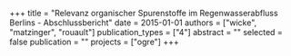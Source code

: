 +++
title = "Relevanz organischer Spurenstoffe im Regenwasserabfluss Berlins - Abschlussbericht"
date = 2015-01-01
authors = ["wicke", "matzinger", "rouault"]
publication_types = ["4"]
abstract = ""
selected = false
publication = ""
projects = ["ogre"]
+++

